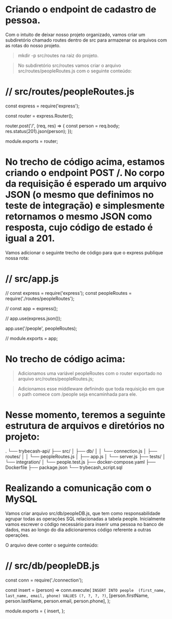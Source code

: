 # Criando o endpoint de cadastro de pessoa.

Com o intuito de deixar nosso projeto organizado, vamos criar um subdiretório chamado routes dentro de src para armazenar os arquivos com as rotas do nosso projeto.
> mkdir -p src/routes
na raiz do projeto.


> No subdiretório src/routes vamos criar o arquivo src/routes/peopleRoutes.js com o seguinte conteúdo:
# // src/routes/peopleRoutes.js
const express = require('express');

const router = express.Router();

router.post('/', (req, res) => {
  const person = req.body;
  res.status(201).json(person);
});

module.exports = router;


# No trecho de código acima, estamos criando o endpoint POST /. No corpo da requisição é esperado um arquivo JSON (o mesmo que definimos no teste de integração) e simplesmente retornamos o mesmo JSON como resposta, cujo código de estado é igual a 201.

Vamos adicionar o seguinte trecho de código para que o express publique nossa rota:

# // src/app.js
// const express = require('express');
const peopleRoutes = require('./routes/peopleRoutes');

// const app = express();

// app.use(express.json());

app.use('/people', peopleRoutes);

// module.exports = app;


# No trecho de código acima:
> Adicionamos uma variável peopleRoutes com o router exportado no arquivo src/routes/peopleRoutes.js;

> Adicionamos esse middleware definindo que toda requisição em que o path comece com /people seja encaminhada para ele.



# Nesse momento, teremos a seguinte estrutura de arquivos e diretórios no projeto:
.
└── trybecash-api/
    ├── src/
    │   ├── db/
    │   │   └── connection.js
    │   ├── routes/
    │   │   └── peopleRoutes.js
    │   ├── app.js
    │   └── server.js
    ├── tests/
    │   └── integration/
    │       └── people.test.js
    ├── docker-compose.yaml
    ├── Dockerfile
    ├── package.json
    └── trybecash_script.sql


# Realizando a comunicação com o MySQL

Vamos criar arquivo src/db/peopleDB.js, que tem como responsabilidade agrupar todas as operações SQL relacionadas a tabela people. Inicialmente vamos escrever o código necessário para inserir uma pessoa no banco de dados, mas ao longo do dia adicionaremos código referente a outras operações.

O arquivo deve conter o seguinte conteúdo:

# // src/db/peopleDB.js
const conn = require('./connection');

const insert = (person) => conn.execute(
    `INSERT INTO people 
      (first_name, last_name, email, phone) VALUES (?, ?, ?, ?)`,
    [person.firstName, person.lastName, person.email, person.phone],
  );

module.exports = {
  insert,
};







